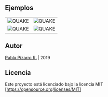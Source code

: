 ## Ejemplos

|  |  |
|:---:|:---:|
| ![QUAKE](https://res.ppizarror.com/images/quake/quake1.png)  | ![QUAKE](https://res.ppizarror.com/images/quake/quake2.png) |
| ![QUAKE](https://res.ppizarror.com/images/quake/quake3.png)  | ![QUAKE](https://res.ppizarror.com/images/quake/quake4.png) |

## Autor

[Pablo Pizarro R.](https://ppizarror.com) | 2019

## Licencia

Este proyecto está licenciado bajo la licencia MIT [https://opensource.org/licenses/MIT]
